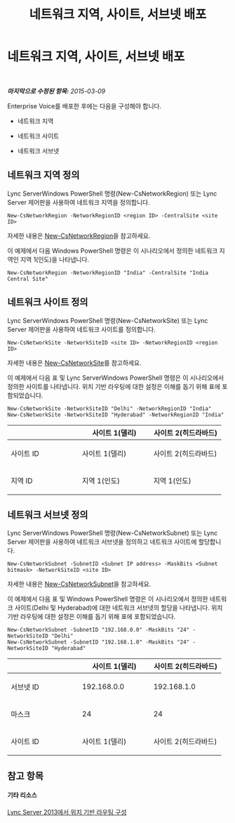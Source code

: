 ﻿---
title: 네트워크 지역, 사이트, 서브넷 배포
TOCTitle: 네트워크 지역, 사이트, 서브넷 배포
ms:assetid: c4b75601-3538-4d07-8d23-1ad90459ae48
ms:mtpsurl: https://technet.microsoft.com/ko-kr/library/JJ994067(v=OCS.15)
ms:contentKeyID: 52056937
ms.date: 08/24/2015
mtps_version: v=OCS.15
ms.translationtype: HT
---

# 네트워크 지역, 사이트, 서브넷 배포

 

_**마지막으로 수정된 항목:** 2015-03-09_

Enterprise Voice를 배포한 후에는 다음을 구성해야 합니다.

  - 네트워크 지역

  - 네트워크 사이트

  - 네트워크 서브넷

## 네트워크 지역 정의

Lync ServerWindows PowerShell 명령(New-CsNetworkRegion) 또는 Lync Server 제어판을 사용하여 네트워크 지역을 정의합니다.

    New-CsNetworkRegion -NetworkRegionID <region ID> -CentralSite <site ID>

자세한 내용은 [New-CsNetworkRegion](new-csnetworkregion.md)을 참고하세요.

이 예제에서 다음 Windows PowerShell 명령은 이 시나리오에서 정의한 네트워크 지역인 지역 1(인도)을 나타냅니다.

    New-CsNetworkRegion -NetworkRegionID "India" -CentralSite "India Central Site"


## 네트워크 사이트 정의

Lync ServerWindows PowerShell 명령(New-CsNetworkSite) 또는 Lync Server 제어판을 사용하여 네트워크 사이트를 정의합니다.

    New-CsNetworkSite -NetworkSiteID <site ID> -NetworkRegionID <region ID>

자세한 내용은 [New-CsNetworkSite](new-csnetworksite.md)를 참고하세요.

이 예제에서 다음 표 및 Lync ServerWindows PowerShell 명령은 이 시나리오에서 정의한 사이트를 나타냅니다. 위치 기반 라우팅에 대한 설정은 이해를 돕기 위해 표에 포함되었습니다.

    New-CsNetworkSite -NetworkSiteID "Delhi" -NetworkRegionID "India"
    New-CsNetworkSite -NetworkSiteID "Hyderabad" -NetworkRegionID "India"


<table>
<colgroup>
<col style="width: 33%" />
<col style="width: 33%" />
<col style="width: 33%" />
</colgroup>
<thead>
<tr class="header">
<th></th>
<th>사이트 1(델리)</th>
<th>사이트 2(히드라바드)</th>
</tr>
</thead>
<tbody>
<tr class="odd">
<td><p>사이트 ID</p></td>
<td><p>사이트 1(델리)</p></td>
<td><p>사이트 2(히드라바드)</p></td>
</tr>
<tr class="even">
<td><p>지역 ID</p></td>
<td><p>지역 1(인도)</p></td>
<td><p>지역 1(인도)</p></td>
</tr>
</tbody>
</table>



## 네트워크 서브넷 정의

Lync ServerWindows PowerShell 명령(New-CsNetworkSubnet) 또는 Lync Server 제어판을 사용하여 네트워크 서브넷을 정의하고 네트워크 사이트에 할당합니다.

    New-CsNetworkSubnet -SubnetID <Subnet IP address> -MaskBits <Subnet bitmask> -NetworkSiteID <site ID>

자세한 내용은 [New-CsNetworkSubnet](https://docs.microsoft.com/en-us/powershell/module/skype/New-CsNetworkSubnet)을 참고하세요.

이 예제에서 다음 표 및 Windows PowerShell 명령은 이 시나리오에서 정의한 네트워크 사이트(Delhi 및 Hyderabad)에 대한 네트워크 서브넷의 할당을 나타냅니다. 위치 기반 라우팅에 대한 설정은 이해를 돕기 위해 표에 포함되었습니다.

    New-CsNetworkSubnet -SubnetID "192.168.0.0" -MaskBits "24" -NetworkSiteID "Delhi"
    New-CsNetworkSubnet -SubnetID "192.168.1.0" -MaskBits "24" -NetworkSiteID "Hyderabad"


<table>
<colgroup>
<col style="width: 33%" />
<col style="width: 33%" />
<col style="width: 33%" />
</colgroup>
<thead>
<tr class="header">
<th></th>
<th>사이트 1(델리)</th>
<th>사이트 2(히드라바드)</th>
</tr>
</thead>
<tbody>
<tr class="odd">
<td><p>서브넷 ID</p></td>
<td><p>192.168.0.0</p></td>
<td><p>192.168.1.0</p></td>
</tr>
<tr class="even">
<td><p>마스크</p></td>
<td><p>24</p></td>
<td><p>24</p></td>
</tr>
<tr class="odd">
<td><p>사이트 ID</p></td>
<td><p>사이트 1(델리)</p></td>
<td><p>사이트 2(히드라바드)</p></td>
</tr>
</tbody>
</table>



## 참고 항목

#### 기타 리소스

[Lync Server 2013에서 위치 기반 라우팅 구성](lync-server-2013-configuring-location-based-routing.md)

